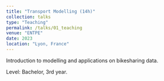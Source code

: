 ```yaml
---
title: "Transport Modelling (14h)"
collection: talks
type: "Teaching"
permalink: /talks/01_teaching
venue: "ENTPE"
date: 2023
location: "Lyon, France"
---
```


Introduction to modelling and applications on bikesharing data.

Level: Bachelor, 3rd year.
